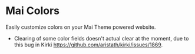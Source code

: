 # Mai Colors
Easily customize colors on your Mai Theme powered website.

* Clearing of some color fields doesn't actual clear at the moment, due to this bug in Kirki https://github.com/aristath/kirki/issues/1869.
